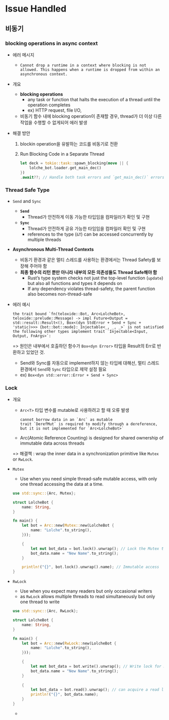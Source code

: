 # Issue Handled



## 비동기



### blocking operations in async context

- 에러 메시지

  - `Cannot drop a runtime in a context where blocking is not allowed. This happens when a runtime is dropped from within an asynchronous context.`

- 개요

  - **blocking operations**
    - any task or function that halts the execution of a thread until the operation completes
    - ex) HTTP request, file I/O, 
  - 비동기 함수 내에 blocking operation이 존재할 경우, thread가 더 이상 다른 작업을 수행할 수 없게되어 에러 발생

- 해결 방안

  1. blockin operation을 유발하는 코드를 비동기로 전환

  2. Run Blocking Code in a Separate Thread

     ```rust
     let deck = tokio::task::spawn_blocking(move || {
         lolche_bot.loader.get_main_dec()
     })
     .await??; // Handle both task errors and `get_main_dec()` errors
     ```



### Thread Safe Type

- `Send` and `Sync`
  - **`Send`**
    - Thread가 안전하게 이동 가능한 타입임을 컴파일러가 확인 및 구현
  - **`Sync`**
    - Thread가 안전하게 공유 가능한 타임임을 컴파일러 확인 및 구현
    - references to the type (`&T`) can be accessed concurrently by multiple threads

- **Asynchronous Multi-Thread Contexts**
  - 비동기 환경과 같은 멀티 스레드를 사용하는 환경에서는 Thread Safety를 보장해 주어야 함
  - **최종 함수의 리턴 뿐만 아니라 내부의 모든 의존성들도 Thread Safe해야 함**
    - Rust’s type system checks not just the top-level function (`update`) but also all functions and types it depends on
    - If any dependency violates thread-safety, the parent function also becomes non-thread-safe

- 에러 예시

  ```
  the trait bound `fn(teloxide::Bot, Arc<LolcheBot>, teloxide::prelude::Message) -> impl Future<Output = std::result::Result<(), Box<(dyn StdError + Send + Sync + 'static)>>> {bot::bot::mode}: Injectable<_, _, _>` is not satisfied
  the following other types implement trait `Injectable<Input, Output, FnArgs>`:
  ```

  => 원인은 내부에서 호출하던 함수가 `Box<dyn Error>` 타입을 Result의 Err로 반환하고 있었던 것. 

  - Send와 Sync를 자동으로 implement하지 않는 타입에 대해선, 멀티 스레드 환경에서 `Send`와 `Sync` 타입으로 제약 설정 필요
  - ex)  `Box<dyn std::error::Error + Send + Sync>` 



### Lock

- 개요

  - `Arc<T>` 타입 변수를 mutable로 사용하려고 할 때 오류 발생

    ```
    cannot borrow data in an `Arc` as mutable
    trait `DerefMut` is required to modify through a dereference, but it is not implemented for `Arc<LolcheBot>`
    ```

  - Arc(Atomic Reference Counting) is designed for shared ownership of immutable data across threads

  => 해결책 : wrap the inner data in a synchronization primitive like `Mutex` or `RwLock`.

- `Mutex`

  - Use when you need simple thread-safe mutable access, with only one thread accessing the data at a time.

  ```rust
  use std::sync::{Arc, Mutex};
  
  struct LolcheBot {
      name: String,
  }
  
  fn main() {
      let bot = Arc::new(Mutex::new(LolcheBot {
          name: "Lolche".to_string(),
      }));
  
      {
          let mut bot_data = bot.lock().unwrap(); // Lock the Mutex to get mutable access
          bot_data.name = "New Name".to_string();
      }
  
      println!("{}", bot.lock().unwrap().name); // Immutable access
  }
  ```

- `RwLock`

  - Use when you expect many readers but only occasional writers
  - as `RwLock` allows multiple threads to read simultaneously but only one thread to write

  ```rust
  use std::sync::{Arc, RwLock};
  
  struct LolcheBot {
      name: String,
  }
  
  fn main() {
      let bot = Arc::new(RwLock::new(LolcheBot {
          name: "Lolche".to_string(),
      }));
  
      {
          let mut bot_data = bot.write().unwrap(); // Write lock for mutable access
          bot_data.name = "New Name".to_string();
      }
    
      {
          let bot_data = bot.read().unwrap(); // can acquire a read lock simultaneously
          println!("{}", bot_data.name);
      }
  }
  ```

  - 























